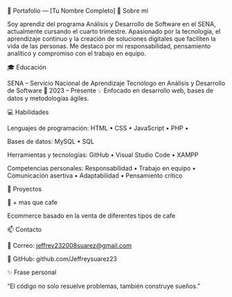 🌿 Portafolio — [Tu Nombre Completo]
👋 Sobre mí

Soy aprendiz del programa Análisis y Desarrollo de Software en el SENA, actualmente cursando el cuarto trimestre.
Apasionado por la tecnología, el aprendizaje continuo y la creación de soluciones digitales que faciliten la vida de las personas.
Me destaco por mi responsabilidad, pensamiento analítico y compromiso con el trabajo en equipo.

🎓 Educación

SENA – Servicio Nacional de Aprendizaje
Tecnólogo en Análisis y Desarrollo de Software
📆 2023 – Presente
💡 Enfocado en desarrollo web, bases de datos y metodologías ágiles.

💻 Habilidades

Lenguajes de programación:
HTML • CSS • JavaScript • PHP • 

Bases de datos:
MySQL • SQL

Herramientas y tecnologías:
GitHub • Visual Studio Code • XAMPP 

Competencias personales:
Responsabilidad • Trabajo en equipo • Comunicación asertiva • Adaptabilidad • Pensamiento crítico

🚀 Proyectos

🧩 + mas que cafe

Ecommerce basado en la venta de diferentes tipos de cafe

📫 Contacto

📧 Correo: jeffrey232008suarez@gmail.com

🧠 GitHub: github.com/Jeffreysuarez23

✨ Frase personal

“El código no solo resuelve problemas, también construye sueños.”

